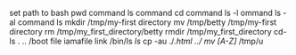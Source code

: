 set path to bash 
pwd command 
ls command
cd  command 
ls -l ommand
ls -al command 
ls mkdir /tmp/my-first directory
mv /tmp/betty /tmp/my-first directory
rm /tmp/my_first_directory/betty
rmdir /tmp/my_first_directory
cd-ls . .. /boot
file iamafile
link /bin/ls _ls_
cp -au ./*.html ../
mv [A-Z]* /tmp/u
